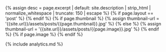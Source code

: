 <head>
  <meta charset="utf-8">
  <title>{{ site.title }}</title>
  {% assign desc = page.excerpt | default: site.description | strip_html | normalize_whitespace | truncate: 150 | escape %}
  <meta itemprop = 'description' name="description" content="{{ desc }}">
  <meta property="og:description" content="{{ desc }}">
  <meta name="viewport" content="width=device-width, initial-scale=1.0, maximum-scale=1.0, user-scalable=no">
  <meta http-equiv='X-UA-Compatible' content='IE=edge'>
  <meta name="SKYPE_TOOLBAR" content="SKYPE_TOOLBAR_PARSER_COMPATIBLE" />
  <meta name="keywords" content="konekti systems">
  <meta property="og:locale" content="en_US" />
  {% if page.layout == 'post' %}
    <meta property="og:type" content="article" />
    <meta property="og:title" content="{{page.title}}" />
    <meta property="og:url" content="{{site.baseurl}}/{{page.title}}" />
    <meta property="article:published_time" content="{{page.date | date_to_xmlschema}}" />
    <script type="application/ld+json">
      {"@context": "http://schema.org",
      "@type": "BlogPosting"",
      "name": "{{site.title}}",
      "headline": "{{page.tite}}",
      "description": "{{page.description}}",
      "url": "{{site.baseur}}/{{page.permalink}}"}
    </script>
  {% endif %}
  {% if page.thumbnail %}
    {% assign thumbnail-url  = '{{site.url}}/assets/posts/{{page.thumbnail}}.jpg' %}
  {% else %}
    {% assign thumbnail-url = '{{site.url}}/assets/posts/{{page.image}}.jpg' %}
  {% endif %}
  {% if page.image %}
    <meta property='og:image' content={{ thumbnail-url }} />
    <meta property='og:image:width' content='720' />
    <meta property='og:image:height' content='360' />
    <meta name='twitter:site' content='@{{site.twitter}}' />
    <meta name='twitter:image' content={{ thumbnail-url }} />
    <meta name='twitter:card' content='summary' />
    <meta name='twitter:creator' content='@{{site.twitter}}' />
    <meta property='og:description'  content="{{ desc }}"/>
  {% endif %}
 
  <link rel="shortcut icon" href="{{ site.baseurl }}/fav.PNG">
  <link rel="canonical" href="{{ page.url | replace:'index.htm l','' | absolute_url }}">

  {% include analytics.md %}

  <script src="https://use.fontawesome.com/22572db09e.js"></script> 
  <link rel="stylesheet" href="https://maxcdn.bootstrapcdn.com/bootstrap/3.3.7/css/bootstrap.min.css" integrity="sha384-BVYiiSIFeK1dGmJRAkycuHAHRg32OmUcww7on3RYdg4Va+PmSTsz/K68vbdEjh4u" crossorigin="anonymous">
  <link rel = 'stylesheet' href = '/assets/main.css'>
  <style>
     {% include css/animate.css %}
     {% include css/main.css %}
     {% include css/critical.css %}
  </style>
</head>
